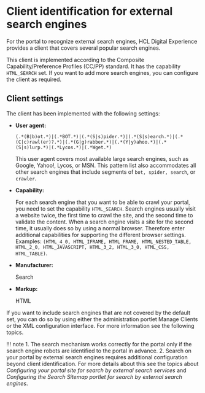 # Client identification for external search engines

For the portal to recognize external search engines, HCL Digital Experience provides a client that covers several popular search engines.

This client is implemented according to the Composite Capability/Preference Profiles \(CC/PP\) standard. It has the capability `HTML_SEARCH` set. If you want to add more search engines, you can configure the client as required.

## Client settings

The client has been implemented with the following settings:

-   **User agent:**

    `(.*(B|b)ot.*)|(.*BOT.*)|(.*(S|s)pider.*)|(.*(S|s)earch.*)|(.*(C|c)rawl(er)?.*)|(.*(G|g)rabber.*)|(.*(Y|y)ahoo.*)|(.*(S|s)lurp.*)|(.*Lycos.*)|(.*Wget.*)`

    This user agent covers most available large search engines, such as Google, Yahoo!, Lycos, or MSN. This pattern list also accommodates all other search engines that include segments of `bot, spider, search`, or `crawler`.

-   **Capability:**

    For each search engine that you want to be able to crawl your portal, you need to set the capability `HTML_SEARCH`. Search engines usually visit a website twice, the first time to crawl the site, and the second time to validate the content. When a search engine visits a site for the second time, it usually does so by using a normal browser. Therefore enter additional capabilities for supporting the different browser settings. Examples: `(HTML_4_0, HTML_IFRAME, HTML_FRAME, HTML_NESTED_TABLE, HTML_2_0, HTML_JAVASCRIPT, HTML_3_2, HTML_3_0, HTML_CSS, HTML_TABLE)`.

-   **Manufacturer:**

    Search

-   **Markup:**

    HTML


If you want to include search engines that are not covered by the default set, you can do so by using either the administration portlet Manage Clients or the XML configuration interface. For more information see the following topics.

!!! note
    1.  The search mechanism works correctly for the portal only if the search engine robots are identified to the portal in advance.
    2.  Search on your portal by external search engines requires additional configuration beyond client identification. For more details about this see the topics about *Configuring your portal site for search by external search services* and *Configuring the Search Sitemap portlet for search by external search engines*.

<!--
-   **[Adding search engines by using the administration portlet Manage Clients](../admin-system/srrclientid_mng_clients.md)**  
To add search engines by using the administration portlet Manage Clients, follow the procedure that is given here.
-   **[Adding search engines by using the XML configuration interface](../admin-system/srrclientid_xml.md)**  
To add search engines by using the XML configuration interface, you import them by an XML script file. To make sure that the search mechanism works correctly, you need to add the capability HTML\_SEARCH. -->


